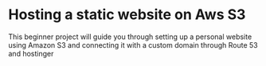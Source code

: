 # Hosting a static website on Aws S3

This beginner project will guide you through setting up a personal website using Amazon S3 and connecting it with a custom domain through Route 53 and hostinger
